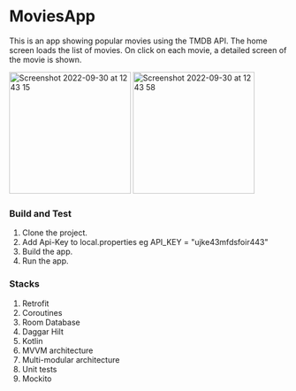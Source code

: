 # MoviesApp
This is an app showing popular movies using the TMDB API. 
The home screen loads the list of movies. On click on each movie, a detailed screen of the movie is shown.

<img width="220" alt="Screenshot 2022-09-30 at 12 43 15" src="https://user-images.githubusercontent.com/46701145/193262609-5e9c6532-4408-41bb-b5f3-2890fe34ea6a.png"> <img width="220" alt="Screenshot 2022-09-30 at 12 43 58" src="https://user-images.githubusercontent.com/46701145/193262761-267cef44-0d79-4697-b90d-a74968bb25e2.png">

### Build and Test
1. Clone the project.
2. Add Api-Key to local.properties eg API_KEY = "ujke43mfdsfoir443"
3. Build the app.
4. Run the app.

### Stacks
1. Retrofit
2. Coroutines
3. Room Database
4. Daggar Hilt
5. Kotlin
6. MVVM architecture
7. Multi-modular architecture
8. Unit tests
9. Mockito
